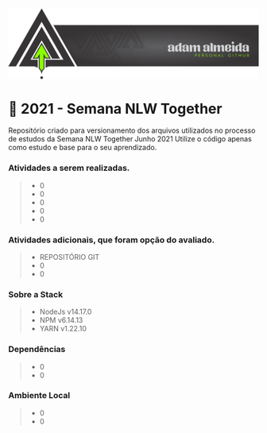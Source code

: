 
# 

![](https://github.com/Adam-Almeida/estrutura-de-dados-II/blob/master/ADAMPERSONALGIT.png)

# :rocket: 2021 - Semana NLW Together
Repositório criado para versionamento dos arquivos utilizados no processo de estudos da Semana NLW Together Junho 2021
Utilize o código apenas como estudo e base para o seu aprendizado.

### Atividades a serem realizadas.
> 
> - 0
> - 0
> - 0
> - 0
> - 0

### Atividades adicionais, que foram opção do avaliado.
> 
> - REPOSITÓRIO GIT
> - 0
> - 0

### Sobre a Stack
> 
> - NodeJs v14.17.0
> - NPM    v6.14.13
> - YARN   v1.22.10

### Dependências
> 
> - 0
> - 0

### Ambiente Local
> 
> - 0
> - 0


